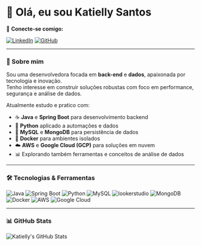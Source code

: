 # 👋 Olá, eu sou Katielly Santos

🤝 **Conecte-se comigo:**  

[![LinkedIn](https://img.shields.io/badge/-LinkedIn-0A66C2?style=flat&logo=linkedin&logoColor=white)](https://www.linkedin.com/in/katielly-santos/)  [![GitHub](https://img.shields.io/badge/-GitHub-181717?style=flat&logo=github&logoColor=white)](https://github.com/KatiellySantos)

---

### 🧠 Sobre mim

Sou uma desenvolvedora focada em **back-end** e **dados**, apaixonada por tecnologia e inovação.  
Tenho interesse em construir soluções robustas com foco em performance, segurança e análise de dados.

Atualmente estudo e pratico com:

- ☕ **Java** e **Spring Boot** para desenvolvimento backend  
- 🐍 **Python** aplicado a automações e dados  
- 💾 **MySQL** e **MongoDB** para persistência de dados  
- 🐳 **Docker** para ambientes isolados  
- ☁️ **AWS** e **Google Cloud (GCP)** para soluções em nuvem  
- 📊 Explorando também ferramentas e conceitos de análise de dados

---

### 🛠️ Tecnologias & Ferramentas

![Java](https://img.shields.io/badge/Java-ED8B00?style=for-the-badge&logo=openjdk&logoColor=white)
![Spring Boot](https://img.shields.io/badge/Spring_Boot-6DB33F?style=for-the-badge&logo=spring-boot&logoColor=white)
![Python](https://img.shields.io/badge/Python-3776AB?style=for-the-badge&logo=python&logoColor=white)
![MySQL](https://img.shields.io/badge/MySQL-005C84?style=for-the-badge&logo=mysql&logoColor=white)
![lookerstudio](https://lookerstudio.google.com/u/0/reporting/fe3b1e06-ecc8-4695-a67d-ac9aa8da2081/page/Qp7aF)
![MongoDB](https://img.shields.io/badge/MongoDB-4EA94B?style=for-the-badge&logo=mongodb&logoColor=white)
![Docker](https://img.shields.io/badge/Docker-2496ED?style=for-the-badge&logo=docker&logoColor=white)
![AWS](https://img.shields.io/badge/AWS-232F3E?style=for-the-badge&logo=amazon-aws&logoColor=white)
![Google Cloud](https://img.shields.io/badge/Google_Cloud-4285F4?style=for-the-badge&logo=google-cloud&logoColor=white)

---

### 📊 GitHub Stats

![Katielly's GitHub Stats](https://github-readme-stats.vercel.app/api?username=KatiellySantos&show_icons=true&theme=radical)
